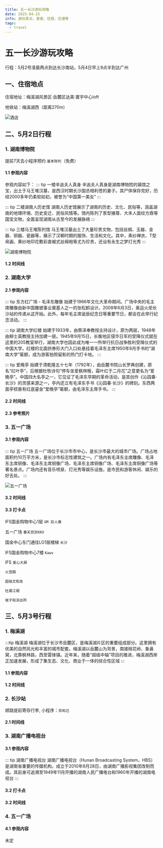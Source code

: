 ```yaml
---
title: 五一长沙游玩攻略
date: 2025-04-25
info: 游玩景点，美食，住宿，交通等
tags:
  - travel
---
```


# 五一长沙游玩攻略

<script setup lang="ts">
import TimeLine from './TimeLine.vue'
import PhotoGroup from '../.vitepress/components/PhotoGroup.vue'

// 湖南博物院时间线
const museumTimeline = [
  { title: '出门', time: '10:30', iconKey: 'walk' },
  {
    title: '梅溪湖西站',
    content: '2号线光达方向 => 迎宾路口站（25min）',
    time: '11:00',
    iconKey: 'subway',
    type: 'success',
  },
  {
    title: '迎宾路口站',
    content: '6号线谢家桥方向 => 湘雅医院站3号口出（4min）',
    time: '11:10',
    iconKey: 'subway',
    type: 'success',
  },
  { title: '步行700m', content: '湘雅医院站出发步行（10min）', time: '11:20', iconKey: 'walk' },
  {
    title: '湖南博物院',
    content: '开始参观（约40min）',
    time: '12:00',
    iconKey: 'emoticon',
    type: 'warning',
  },
  { title: '转点', content: '开始下一个行程', time: '12:10', iconKey: 'car', type: 'info' },
]

// 湖南大学时间线
const schoolTimeline = [
  { title: '湖南博物院出发', time: '12:30', iconKey: 'walk' },
   { title: '步行700m', content: '步行至湘雅医院站3号口（10min）', time: '12:40', iconKey: 'walk' },
  {
    title: '湘雅医院站',
    content: '6号线谢家桥方向 => 六沟珑站（6min）',
    time: '12:50',
    iconKey: 'subway',
    type: 'success',
  },
  {
    title: '六沟珑站',
    content: '4号线杜家坪方向 => 湖南大学站2号口（10min）',
    time: '13:00',
    iconKey: 'subway',
    type: 'success',
  },
  {
    title: '湖南大学',
    content: '开始参观（约2h）',
    time: '15:00',
    iconKey: 'emoticon',
    type: 'warning',
  },
  { title: '转点', content: '开始下一个行程', time: '15:00', iconKey: 'car', type: 'info' },
]

// 五一广场时间线
const wuYiTimeline = [
  { title: '湖南大学出发', time: '15:10', iconKey: 'walk' },
  {
    title: '湖南大学站',
    content: '4号线罐子岭方向 => 溁湾镇站（5min）',
    time: '15:15',
    iconKey: 'subway',
    type: 'success',
  },
  {
    title: '溁湾镇站',
    content: '2号线光达方向 => 五一广场站（5min）',
    time: '15:20',
    iconKey: 'subway',
    type: 'success',
  },
  {
    title: '五一广场6D口',
    content: '开始参观（不限时间）',
    time: '15:00',
    iconKey: 'emoticon',
    type: 'warning',
  },
  { title: '返程', content: '回酒店', time: '24:00', iconKey: 'car', type: 'info' },
]

// 梅溪湖时间线
const meiXiHuTimeline = [
  { title: '出门', time: '10:30', iconKey: 'walk' },
  {
    title: '梅溪湖西站',
    content: '开始参观（不限时间）',
    time: '10:30',
    iconKey: 'emoticon',
    type: 'warning',
  },
  { title: '转点', content: '回酒店拿行李出发', time: '12:00', iconKey: 'car', type: 'info' },
]

// 长沙站时间线
const changShaTimeline = [
  { title: '出门', time: '12:00', iconKey: 'walk' },
  {
    title: '梅溪湖西站',
    content: '2号线光达方向 => 长沙火车站（27min）',
    time: '12:30',
    iconKey: 'subway',
    type: 'success',
  },
  { title: '转点', content: '开始下一行程', time: '12:30', iconKey: 'car', type: 'info' },
]

// 湖南广播电视台时间线
const huNanTimeline = [
  { title: '长沙火车站出发', time: '12:30', iconKey: 'walk' },
  {
    title: '长沙火车站',
    content: '3号线广生方向 => 月湖公园北3号口（15min）',
    time: '12:45',
    iconKey: 'subway',
    type: 'success',
  },
  { title: '月湖公园北3号口',content:'步行至湖南广播电视台（10min）',time:'13:00', iconKey: 'walk',  },
  { title: '转点', content: '开始下一行程', time: '14:00', iconKey: 'car', type: 'info' },
]
</script>

行程：5月2号凌晨两点到达长沙南站，5月4日早上9点半到达广州

## 一、住宿地点

住宿地址：梅溪湖风景区·岳麓区达美·寰宇中心loft

地铁站：梅溪湖西（距离270m）

![酒店](../img/changsha_travel1.jpg)

## 二、5月2日行程

### 1. 湖南博物院

提前7天去小程序预约 `基本陈列`（免费）

#### 1.1 参观内容

参观内容如下：
::: tip 一楼辛追夫人真身
辛追夫人真身是湖南博物院的镇馆之宝，出土于马王堆汉墓，是西汉时期长沙国丞相利苍的妻子。其尸体保存完好，历经2000多年仍柔软如初，被誉为“中国第一美女”
:::

::: tip 二楼湖南人历史馆
湖南人历史馆展示了湖南的历史、文化、民俗等，涵盖湖南的地理环境、历史变迁、民俗风情等。馆内陈列了豕型猪尊、大禾人面纹方鼎等国宝文物，全面呈现湖南从古至今的发展脉络
:::

::: tip 三楼马王堆陈列馆
马王堆汉墓出土了大量珍贵文物，包括丝绸、玉器、金器、铜器、瓷器等，展示了汉朝时期的服饰、生活和文化。其中，素纱禅衣、T型帛画、黄纱地印花敷彩直裾式丝绵袍等尤为珍贵，还设有永生之梦灯光秀
:::

![湖南博物院](../img/changsha_travel2.jpg)

#### 1.2 时间线

<TimeLine :data="museumTimeline" />

### 2. 湖南大学

#### 2.1 参观内容

::: tip 东方红广场 - 毛泽东雕像
始建于1966年文化大革命期间。广场中央的毛主席雕像由新中国雕塑事业奠基人之一的张松鹤设计。2008年6月3日，奥运火炬长沙站的传递从这开始。此外，每年毛主席诞辰纪念日等重要节日，都会在此举行纪念活动。
:::

::: tip 湖南大学红楼
始建于1933年，由蔡泽奉教授主持设计，原为两层，1948年由柳士英教授主持加建一层。1945年9月15日，长衡地区侵华日军的受降仪式就在这里的205教室举行，湖南大学也因此成为唯一一所举行抗日战争胜利受降仪式的中国大学。红楼的北面拱券形大门入口处悬挂着毛泽东主席1950年8月手书的“湖南大学”匾额，成为游客拍照留影的热门打卡地。
:::

::: tip 爱晚亭
始建于清乾隆五十七年（1792年），由岳麓书院山长罗典创建，原名“红叶亭”，后根据杜牧诗句“停车坐爱枫林晚，霜叶红于二月花”之意更名为“爱晚亭”。中国四大名亭之一，它见证了毛泽东早期的革命活动，是其创作《沁园春·长沙》的灵感来源之一，亭内还立有毛泽东手书《沁园春·长沙》的碑刻。东西两面亭棂悬有红底鎏金“爱晚亭”匾额，由毛泽东主席手书。
:::

#### 2.2 时间线

<TimeLine :data="schoolTimeline" />

#### 2.3 参考照片

<PhotoGroup style="margin:20px 0;" :images="[
  'changsha_travel3.jpg',
  'changsha_travel4.jpg',
  'changsha_travel6.jpg',
  'changsha_travel7.jpg',
  'changsha_travel8.jpg',
  'changsha_travel9.jpg',
  'changsha_travel10.jpg',
  'changsha_travel11.jpg',
  'changsha_travel12.jpg',
  'changsha_travel13.jpg',
  'changsha_travel14.jpg',
  'changsha_travel15.jpg',
  'changsha_travel16.jpg',
  'changsha_travel17.jpg',
  'changsha_travel18.jpg',
]" />

### 3. 五一广场

#### 3.1 参观内容

::: tip 五一广场
五一广场位于长沙市市中心，是长沙市最大的城市广场。广场占地面积约10万平方米，是长沙市标志性建筑之一。广场内有毛泽东主席雕像、毛泽东主席铜像、毛泽东主席铜像广场、毛泽东主席铜像广场、毛泽东主席铜像广场等著名景点。广场内还有音乐喷泉、灯光秀等娱乐设施，是市民和游客休闲、娱乐的好去处。
:::

![五一广场](../img/changsha_travel56.jpg)

#### 3.2 时间线

<TimeLine :data="wuYiTimeline" />

#### 3.3 打卡点

IFS国金购物中心1层 `GM 巨人像`

<PhotoGroup style="margin:20px 0;" :images="[
  'changsha_travel19.jpg',
  'changsha_travel20.jpg',
  'changsha_travel21.jpg',
  'changsha_travel22.jpg',
]" />

五一广场 `春天百货KKV`

<PhotoGroup style="margin:20px 0;" :images="[
  'changsha_travel23.jpg',
  'changsha_travel24.jpg',
  'changsha_travel25.jpg',
  'changsha_travel26.jpg',
  'changsha_travel27.jpg',
  'changsha_travel28.jpg',
]" />

国金中心东门通往LG1层楼梯 `长沙`

<PhotoGroup style="margin:20px 0;" :images="[
  'changsha_travel29.jpg',
  'changsha_travel30.jpg',
  'changsha_travel31.jpg',
  'changsha_travel32.jpg',
]" />

IFS国金购物中心7楼 `Kaws`

<PhotoGroup style="margin:20px 0;" :images="[
  'changsha_travel33.jpg',
  'changsha_travel34.jpg',
  'changsha_travel35.jpg',
  'changsha_travel36.jpg',
]" />

IFS `爱心大屏`

<PhotoGroup style="margin:20px 0;" :images="[
  'changsha_travel37.jpg',
  'changsha_travel38.jpg',
  'changsha_travel39.jpg',
  'changsha_travel40.jpg',
]" />

`火宫殿`

<PhotoGroup style="margin:20px 0;" :images="[
  'changsha_travel41.jpg',
  'changsha_travel42.jpg',
  'changsha_travel43.jpg',
  'changsha_travel44.jpg',
]" />

`超级文和友`

<PhotoGroup style="margin:20px 0;" :images="[
  'changsha_travel45.jpg',
  'changsha_travel46.jpg',
  'changsha_travel47.jpg',
]" />

`杜甫江阁`

<PhotoGroup style="margin:20px 0;" :images="[
  'changsha_travel48.jpg',
  'changsha_travel49.jpg',
  'changsha_travel50.jpg',
  'changsha_travel51.jpg',
]" />

`坡子街派出所`

<PhotoGroup style="margin:20px 0;" :images="[
  'changsha_travel52.jpg',
  'changsha_travel53.jpg',
  'changsha_travel54.jpg',
  'changsha_travel55.jpg',
]" />

## 三、5月3号行程

### 1. 梅溪湖

:::tip 梅溪湖
梅溪湖位于长沙市岳麓区，是梅溪湖片区的重要组成部分。这里拥有优美的自然风光和丰富的城市配套。梅溪湖以岳麓山为背景，南接桃花岭、象鼻窝，北靠枫林路，西至雷锋镇。近年来，随着“超级中轴”项目的推进，梅溪湖西岸正加速发展，形成了集生态、文化、商业于一体的综合性区域
:::

#### 1.1 参观内容

<PhotoGroup style="margin:20px 0;" :images="[
  'changsha_travel57.jpg',
  'changsha_travel58.jpg',
  'changsha_travel59.jpg',
  'changsha_travel60.jpg',
]" />

#### 1.2 时间线

<TimeLine :data="meiXiHuTimeline" />

### 2. 长沙站

顺路提前寄存行李, 小程序：`存知己`

#### 2.1 时间线

<TimeLine :data="changShaTimeline" />

### 3. 湖南广播电视台

#### 3.1 参观内容

::: tip 湖南广播电视台
湖南广播电视台（Hunan Broadcasting System，HBS）是湖南省重要的传媒机构，成立于2010年6月28日，由湖南广播影视集团改制而成。其前身可追溯至1949年11月开播的湖南人民广播电台和1960年开播的湖南电视台
:::

#### 3.2 打卡点

<PhotoGroup style="margin:20px 0;" :images="[
  'changsha_travel61.jpg',
  'changsha_travel62.jpg',
  'changsha_travel63.jpg',
]" />

#### 3.2 时间线

<TimeLine :data="huNanTimeline" />

### 4. 五一广场

#### 4.1 参观内容

未定
